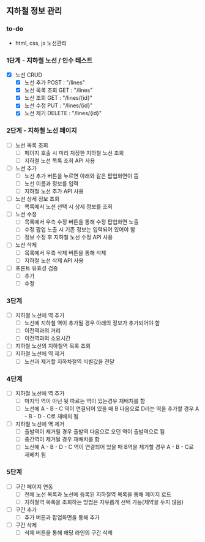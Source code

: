 ## 지하철 정보 관리

### to-do
- html, css, js 노선관리

### 1단계 - 지하철 노선 / 인수 테스트
- [x] 노선 CRUD
    - [x] 노선 추가 POST : "/lines"
    - [x] 노선 목록 조회 GET : "/lines"
    - [x] 노선 조회 GET : "/lines/{id}"
    - [x] 노선 수정 PUT : "/lines/{id}"
    - [x] 노선 제거 DELETE : "/lines/{id}"

### 2단계 - 지하철 노선 페이지
- [ ] 노선 목록 조회
    - [ ] 페이지 호출 시 미리 저장한 지하철 노선 조회
    - [ ] 지하철 노선 목록 조회 API 사용
- [ ] 노선 추가
    - [ ] 노선 추가 버튼을 누르면 아래와 같은 팝업화면이 뜸
    - [ ] 노선 이름과 정보를 입력
    - [ ] 지하철 노선 추가 API 사용
- [ ] 노선 상세 정보 조회
    - [ ] 목록에서 노선 선택 시 상세 정보를 조회
- [ ] 노선 수정
    - [ ] 목록에서 우측 수정 버튼을 통해 수정 팝업화면 노출
    - [ ] 수정 팝업 노출 시 기존 정보는 입력되어 있어야 함
    - [ ] 정보 수정 후 지하철 노선 수정 API 사용
- [ ] 노선 삭제
    - [ ] 목록에서 우측 삭제 버튼을 통해 삭제
    - [ ] 지하철 노선 삭제 API 사용
- [ ] 프론트 유효성 검증
    -  [ ] 추가
    -  [ ] 수정

### 3단계
- [ ] 지하철 노선에 역 추가
    - [ ] 노선에 지하철 역이 추가될 경우 아래의 정보가 추가되어야 함
    - [ ] 이전역과의 거리
    - [ ] 이전역과의 소요시간
- [ ] 지하철 노선의 지하철역 목록 조회
- [ ] 지하철 노선에 역 제거
    - [ ] 노선과 제거할 지하차철역 식별값을 전달

### 4단계
- [ ] 지하철 노선에 역 추가
    - [ ] 마지막 역이 아닌 뒷 따르는 역이 있는경우 재배치를 함
    - [ ] 노선에 A - B - C 역이 연결되어 있을 때 B 다음으로 D라는 역을 추가할 경우 A - B - D - C로 재배치 됨
- [ ] 지하철 노선에 역 제거
    - [ ] 출발역이 제거될 경우 출발역 다음으로 오던 역이 출발역으로 됨
    - [ ] 중간역이 제거될 경우 재배치를 함
    - [ ] 노선에 A - B - D - C 역이 연결되어 있을 때 B역을 제거할 경우 A - B - C로 재배치 됨

### 5단계
- [ ] 구간 페이지 연동
    - [ ] 전체 노선 목록과 노선에 등록된 지하철역 목록을 통해 페이지 로드
    - [ ] 지하철역 목록을 조회하는 방법은 자유롭게 선택 가능(제약을 두지 않음)
- [ ] 구간 추가
    - [ ] 추가 버튼과 팝업화면을 통해 추가
- [ ] 구간 삭제
    - [ ] 삭제 버튼을 통해 해당 라인의 구간 삭제 